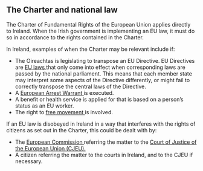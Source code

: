 ##  The Charter and national law

The Charter of Fundamental Rights of the European Union applies directly to
Ireland. When the Irish government is implementing an EU law, it must do so in
accordance to the rights contained in the Charter.

In Ireland, examples of when the Charter may be relevant include if:

  * The Oireachtas is legislating to transpose an EU Directive. EU Directives are [ EU laws ](/en/government-in-ireland/european-government/eu-law/european-laws#l66355) that only come into effect when corresponding laws are passed by the national parliament. This means that each member state may interpret some aspects of the Directive differently, or might fail to correctly transpose the central laws of the Directive. 
  * A [ European Arrest Warrant ](/en/justice/arrests/extradition-to-and-from-ireland/) is executed. 
  * A benefit or health service is applied for that is based on a person’s status as an EU worker. 
  * The right to [ free movement ](/en/government-in-ireland/european-government/european-union/freedom-of-movement-in-the-eu/) is involved. 

If an EU law is disobeyed in Ireland in a way that interferes with the rights
of citizens as set out in the Charter, this could be dealt with by:

  * The [ European Commission ](/en/government-in-ireland/european-government/eu-institutions/european-commission/) referring the matter to the [ Court of Justice of the European Union (CJEU). ](/en/government-in-ireland/european-government/eu-institutions/european-court-of-justice/)
  * A citizen referring the matter to the courts in Ireland, and to the CJEU if necessary. 
